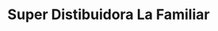 ---
title: "Super Distibuidora La Familiar"
url: /barrio-santa-ana/super-distibuidora-la-familiar/
shop: supermercado
---